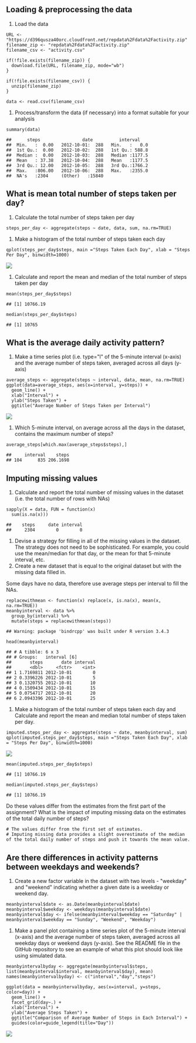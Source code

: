 Loading & preprocessing the data
--------------------------------

1.  Load the data

<!-- -->

    URL <- "https://d396qusza40orc.cloudfront.net/repdata%2Fdata%2Factivity.zip"
    filename_zip <- "repdata%2Fdata%2Factivity.zip"
    filename_csv <- "activity.csv"

    if(!file.exists(filename_zip)) {
      download.file(URL, filename_zip, mode="wb")
    }

    if(!file.exists(filename_csv)) {
      unzip(filename_zip)
    }

    data <- read.csv(filename_csv)

1.  Process/transform the data (if necessary) into a format suitable for
    your analysis

<!-- -->

    summary(data)

    ##      steps                date          interval     
    ##  Min.   :  0.00   2012-10-01:  288   Min.   :   0.0  
    ##  1st Qu.:  0.00   2012-10-02:  288   1st Qu.: 588.8  
    ##  Median :  0.00   2012-10-03:  288   Median :1177.5  
    ##  Mean   : 37.38   2012-10-04:  288   Mean   :1177.5  
    ##  3rd Qu.: 12.00   2012-10-05:  288   3rd Qu.:1766.2  
    ##  Max.   :806.00   2012-10-06:  288   Max.   :2355.0  
    ##  NA's   :2304     (Other)   :15840

What is mean total number of steps taken per day?
-------------------------------------------------

1.  Calculate the total number of steps taken per day

<!-- -->

    steps_per_day <- aggregate(steps ~ date, data, sum, na.rm=TRUE)

1.  Make a histogram of the total number of steps taken each day

<!-- -->

    qplot(steps_per_day$steps, main ="Steps Taken Each Day", xlab = "Steps Per Day", binwidth=1000)

![](PA1_template_files/figure-markdown_strict/histogramofstepsperday-1.png)

1.  Calculate and report the mean and median of the total number of
    steps taken per day

<!-- -->

    mean(steps_per_day$steps)

    ## [1] 10766.19

    median(steps_per_day$steps)

    ## [1] 10765

What is the average daily activity pattern?
-------------------------------------------

1.  Make a time series plot (i.e. type="l" of the 5-minute
    interval (x-axis) and the average number of steps taken, averaged
    across all days (y-axis)

<!-- -->

    average_steps <- aggregate(steps ~ interval, data, mean, na.rm=TRUE)
    ggplot(data=average_steps, aes(x=interval, y=steps)) +
      geom_line() +
      xlab("Interval") +
      ylab("Steps Taken") +
      ggtitle("Average Number of Steps Taken per Interval")

![](PA1_template_files/figure-markdown_strict/averagesteps-1.png)

1.  Which 5-minute interval, on average across all the days in the
    dataset, contains the maximum number of steps?

<!-- -->

    average_steps[which.max(average_steps$steps),]

    ##     interval    steps
    ## 104      835 206.1698

Imputing missing values
-----------------------

1.  Calculate and report the total number of missing values in the
    dataset (i.e. the total number of rows with NAs)

<!-- -->

    sapply(X = data, FUN = function(x) 
      sum(is.na(x)))

    ##    steps     date interval 
    ##     2304        0        0

1.  Devise a strategy for filling in all of the missing values in
    the dataset. The strategy does not need to be sophisticated. For
    example, you could use the mean/median for that day, or the mean for
    that 5-minute interval, etc.
2.  Create a new dataset that is equal to the original dataset but with
    the missing data filled in.

Some days have no data, therefore use average steps per interval to fill
the NAs.

    replacewithmean <- function(x) replace(x, is.na(x), mean(x, na.rm=TRUE))
    meanbyinterval <- data %>%
      group_by(interval) %>%
      mutate(steps = replacewithmean(steps))

    ## Warning: package 'bindrcpp' was built under R version 3.4.3

    head(meanbyinterval)

    ## # A tibble: 6 x 3
    ## # Groups:   interval [6]
    ##       steps       date interval
    ##       <dbl>     <fctr>    <int>
    ## 1 1.7169811 2012-10-01        0
    ## 2 0.3396226 2012-10-01        5
    ## 3 0.1320755 2012-10-01       10
    ## 4 0.1509434 2012-10-01       15
    ## 5 0.0754717 2012-10-01       20
    ## 6 2.0943396 2012-10-01       25

1.  Make a histogram of the total number of steps taken each day and
    Calculate and report the mean and median total number of steps taken
    per day.

<!-- -->

    imputed.steps_per_day <- aggregate(steps ~ date, meanbyinterval, sum)
    qplot(imputed.steps_per_day$steps, main ="Steps Taken Each Day", xlab = "Steps Per Day", binwidth=1000)

![](PA1_template_files/figure-markdown_strict/histogramsofstepsperday2nd-1.png)

    mean(imputed.steps_per_day$steps)

    ## [1] 10766.19

    median(imputed.steps_per_day$steps)

    ## [1] 10766.19

Do these values differ from the estimates from the first part of the
assignment? What is the impact of imputing missing data on the estimates
of the total daily number of steps?

    # The values differ from the first set of estimates. 
    # Imputing missing data provides a slight overestimate of the median of the total daily number of steps and push it towards the mean value.

Are there differences in activity patterns between weekdays and weekends?
-------------------------------------------------------------------------

1.  Create a new factor variable in the dataset with two levels -
    "weekday" and "weekend" indicating whether a given date is a weekday
    or weekend day.

<!-- -->

    meanbyinterval$date <- as.Date(meanbyinterval$date)
    meanbyinterval$weekday <- weekdays(meanbyinterval$date)
    meanbyinterval$day <- ifelse(meanbyinterval$weekday == "Saturday" | meanbyinterval$weekday == "Sunday", "Weekend", "Weekday")

1.  Make a panel plot containing a time series plot of the 5-minute
    interval (x-axis) and the average number of steps taken, averaged
    across all weekday days or weekend days (y-axis). See the README
    file in the GitHub repository to see an example of what this plot
    should look like using simulated data.

<!-- -->

    meanbyintervalbyday <- aggregate(meanbyinterval$steps, list(meanbyinterval$interval, meanbyinterval$day), mean)
    names(meanbyintervalbyday) <- c("interval","day","steps")

    ggplot(data = meanbyintervalbyday, aes(x=interval, y=steps, color=day)) +
      geom_line() +
      facet_grid(day~.) +
      xlab("Interval") +
      ylab("Average Steps Taken") +
      ggtitle("Comparison of Average Number of Steps in Each Interval") +
      guides(color=guide_legend(title="Day"))

![](PA1_template_files/figure-markdown_strict/timeseriesplot-1.png)

